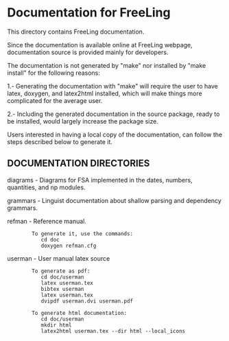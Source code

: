 
  # Documentation for FreeLing

  This directory contains FreeLing documentation.  

  Since the documentation is available online at FreeLing webpage, documentation
  source is provided mainly for developers.

  The documentation is not generated by "make" nor installed by "make install"
  for the following reasons:

   1.- Generating the documentation with "make" will require the user to 
      have latex, doxygen, and latex2html installed, which will make
      things more complicated for the average user.

   2.- Including the generated documentation in the source package, ready
      to be installed, would largely increase the package size.

   Users interested in having a local copy of the documentation, can follow the steps 
   described below to generate it.
        

 ## DOCUMENTATION DIRECTORIES

  diagrams - Diagrams for FSA implemented in the dates, numbers, quantities, and np modules.

  grammars - Linguist documentation about shallow parsing and dependency grammars.

  refman -  Reference manual. 
  
            To generate it, use the commands:
               cd doc
               doxygen refman.cfg

  userman - User manual latex source

            To generate as pdf:
               cd doc/userman
               latex userman.tex 
               bibtex userman
               latex userman.tex
               dvipdf userman.dvi userman.pdf

            To generate html documentation:
               cd doc/userman
               mkdir html 
               latex2html userman.tex --dir html --local_icons



